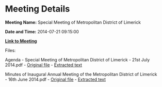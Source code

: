 # Meeting Details

**Meeting Name:** Special Meeting of Metropolitan District of Limerick

**Date and Time:** 2014-07-21 09:15:00

**[Link to Meeting](https://www.limerick.ie/council/whats-on/special-meeting-metropolitan-district-limerick)**

Files: 

Agenda - Special Meeting of Metropolitan District of Limerick - 21st July 2014.pdf - [Original file](https://www.limerick.ie/sites/default/files/media/documents/2017-08/agenda_of_special_meeting_of_the_metropolitan_district_of_limerick_-_21_july_2014.pdf) - [Extracted text](./Agenda%20-%20Special%20Meeting%20of%20Metropolitan%20District%20of%20Limerick%20-%2021st%20July%202014.md)

Minutes of Inaugural Annual Meeting of the Metropolitan District of Limerick - 16th June 2014.pdf - [Original file](https://www.limerick.ie/sites/default/files/media/documents/2017-08/minutes_of_inaugural_annual_meeting_of_the_metropolitan_district_of_limerick_-_16_june_2014.pdf) - [Extracted text](./Minutes%20of%20Inaugural%20Annual%20Meeting%20of%20the%20Metropolitan%20District%20of%20Limerick%20-%2016th%20June%202014.md)

